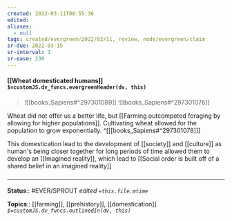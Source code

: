 ```yaml
---
created: 2022-03-11T08:55:36 
edited: 
aliases:
  - null
tags: created/evergreen/2022/03/11, review, node/evergreen/claim
sr-due: 2022-03-15
sr-interval: 3
sr-ease: 230
---
```


#### [[Wheat domesticated humans]] `$=customJS.dv_funcs.evergreenHeader(dv, this)`

> ![[books_Sapiens#^297301089]]
> ![[books_Sapiens#^297301076]]

Wheat did not offer us a better life, but [[Farming outcompeted foraging by allowing for higher populations]]. Cultivating wheat allowed for the population to grow exponentially.
^[[[books_Sapiens#^297301078]]]

This domestication lead to the development of [[society]] and [[culture]] as human's being closer together for long periods of time allowed them to develop an [[Imagined reality]], which lead to [[Social order is built off of a shared belief in an imagined reality]]

### <hr class="footnote"/>

**Status**:: #EVER/SPROUT
*edited `=this.file.mtime`*

**Topics**:: [[farming]], [[prehistory]], [[domestication]]
*`$=customJS.dv_funcs.outlinedIn(dv, this)`*
